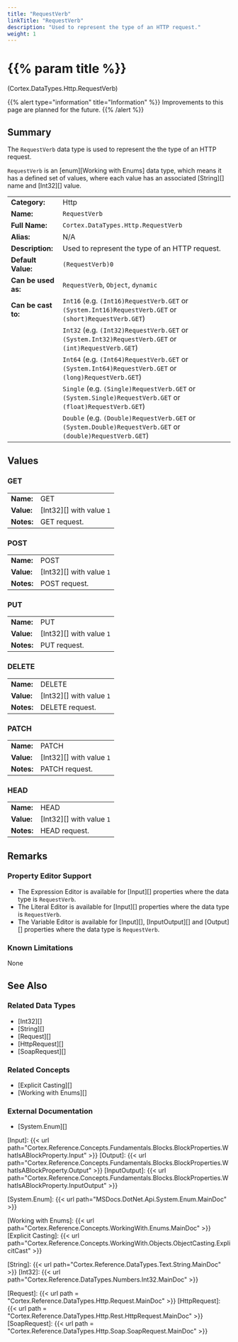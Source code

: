 ```yaml
---
title: "RequestVerb"
linkTitle: "RequestVerb"
description: "Used to represent the type of an HTTP request."
weight: 1
---
```


# {{% param title %}}

<p class="namespace">(Cortex.DataTypes.Http.RequestVerb)</p>

{{% alert type="information" title="Information" %}} Improvements to this page are planned for the future. {{% /alert %}}

## Summary

The `RequestVerb` data type is used to represent the the type of an HTTP request.

`RequestVerb` is an [enum][Working with Enums] data type, which means it has a defined set of values, where each value has an associated [String][] name and [Int32][] value.

| | |
|-|-|
| **Category:**          | Http                                                  |
| **Name:**              | `RequestVerb`                                |
| **Full Name:**         | `Cortex.DataTypes.Http.RequestVerb`         |
| **Alias:**             | N/A                                                    |
| **Description:**       | Used to represent the type of an HTTP request. |
| **Default Value:**     | `(RequestVerb)0`                             |
| **Can be used as:**    | `RequestVerb`, `Object`, `dynamic`           |
| **Can be cast to:**    | `Int16` (e.g. `(Int16)RequestVerb.GET` or `(System.Int16)RequestVerb.GET` or `(short)RequestVerb.GET`)  |
|                        | `Int32` (e.g. `(Int32)RequestVerb.GET` or `(System.Int32)RequestVerb.GET` or `(int)RequestVerb.GET`)  |
|                        | `Int64` (e.g. `(Int64)RequestVerb.GET` or `(System.Int64)RequestVerb.GET` or `(long)RequestVerb.GET`)  |
|                        | `Single` (e.g. `(Single)RequestVerb.GET` or `(System.Single)RequestVerb.GET` or `(float)RequestVerb.GET`)  |
|                        | `Double` (e.g. `(Double)RequestVerb.GET` or `(System.Double)RequestVerb.GET` or `(double)RequestVerb.GET`)  |

## Values

### GET

| | |
|-|-|
| **Name:**    | GET                                                |
| **Value:**   | [Int32][] with value `1`                           |
| **Notes:**   | GET request. |

### POST

| | |
|-|-|
| **Name:**    | POST                                                |
| **Value:**   | [Int32][] with value `1`                           |
| **Notes:**   | POST request. |

### PUT

| | |
|-|-|
| **Name:**    | PUT                                                |
| **Value:**   | [Int32][] with value `1`                           |
| **Notes:**   | PUT request. |

### DELETE

| | |
|-|-|
| **Name:**    | DELETE                                                |
| **Value:**   | [Int32][] with value `1`                           |
| **Notes:**   | DELETE request. |

### PATCH

| | |
|-|-|
| **Name:**    | PATCH                                                |
| **Value:**   | [Int32][] with value `1`                           |
| **Notes:**   | PATCH request. |

### HEAD

| | |
|-|-|
| **Name:**    | HEAD                                                |
| **Value:**   | [Int32][] with value `1`                           |
| **Notes:**   | HEAD request. |

## Remarks

### Property Editor Support

- The Expression Editor is available for [Input][] properties where the data type is `RequestVerb`.
- The Literal Editor is available for [Input][] properties where the data type is `RequestVerb`.
- The Variable Editor is available for [Input][], [InputOutput][] and [Output][] properties where the data type is `RequestVerb`.

### Known Limitations

None

## See Also

### Related Data Types

- [Int32][]
- [String][]
- [Request][]
- [HttpRequest][]
- [SoapRequest][]

### Related Concepts

- [Explicit Casting][]
- [Working with Enums][]

### External Documentation

- [System.Enum][]

[Input]: {{< url path="Cortex.Reference.Concepts.Fundamentals.Blocks.BlockProperties.WhatIsABlockProperty.Input" >}}
[Output]: {{< url path="Cortex.Reference.Concepts.Fundamentals.Blocks.BlockProperties.WhatIsABlockProperty.Output" >}}
[InputOutput]: {{< url path="Cortex.Reference.Concepts.Fundamentals.Blocks.BlockProperties.WhatIsABlockProperty.InputOutput" >}}

[System.Enum]: {{< url path="MSDocs.DotNet.Api.System.Enum.MainDoc" >}}

[Working with Enums]: {{< url path="Cortex.Reference.Concepts.WorkingWith.Enums.MainDoc" >}}
[Explicit Casting]: {{< url path="Cortex.Reference.Concepts.WorkingWith.Objects.ObjectCasting.ExplicitCast" >}}

[String]: {{< url path="Cortex.Reference.DataTypes.Text.String.MainDoc" >}}
[Int32]: {{< url path="Cortex.Reference.DataTypes.Numbers.Int32.MainDoc" >}}

[Request]: {{< url path = "Cortex.Reference.DataTypes.Http.Request.MainDoc" >}}
[HttpRequest]: {{< url path = "Cortex.Reference.DataTypes.Http.Rest.HttpRequest.MainDoc" >}}
[SoapRequest]: {{< url path = "Cortex.Reference.DataTypes.Http.Soap.SoapRequest.MainDoc" >}}
